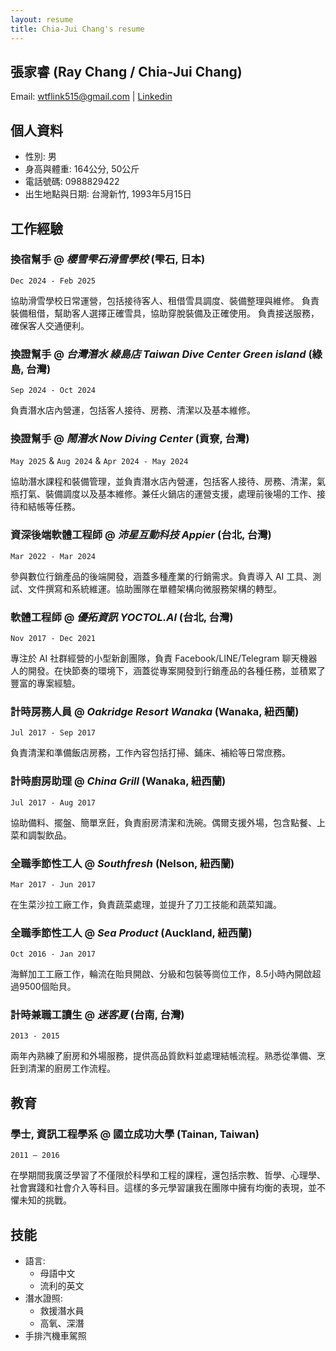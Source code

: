 ```yaml
---
layout: resume
title: Chia-Jui Chang's resume
---
```


## 張家睿 (Ray Chang / Chia-Jui Chang)

Email: [wtflink515@gmail.com](mailto:wtflink515@gmail.com) | [Linkedin](https://www.linkedin.com/in/chia-jui-chang/)

## 個人資料

- 性別: 男
- 身高與體重: 164公分, 50公斤
- 電話號碼: 0988829422
- 出生地點與日期: 台灣新竹, 1993年5月15日

## 工作經驗

### 換宿幫手 @ *櫻雪雫石滑雪學校* (雫石, 日本)

`Dec 2024 - Feb 2025`

協助滑雪學校日常運營，包括接待客人、租借雪具調度、裝備整理與維修。
負責裝備租借，幫助客人選擇正確雪具，協助穿脫裝備及正確使用。
負責接送服務，確保客人交通便利。

### 換證幫手 @ *台灣潛水 綠島店 Taiwan Dive Center Green island* (綠島, 台灣)

`Sep 2024 - Oct 2024`

負責潛水店內營運，包括客人接待、房務、清潔以及基本維修。

### 換證幫手 @ *鬧潛水 Now Diving Center* (貢寮, 台灣)

`May 2025` & `Aug 2024` & `Apr 2024 - May 2024` 

協助潛水課程和裝備管理，並負責潛水店內營運，包括客人接待、房務、清潔，氣瓶打氣、裝備調度以及基本維修。兼任火鍋店的運營支援，處理前後場的工作、接待和結帳等任務。

### 資深後端軟體工程師 @ *沛星互動科技 Appier* (台北, 台灣)

`Mar 2022 - Mar 2024`

參與數位行銷產品的後端開發，涵蓋多種產業的行銷需求。負責導入 AI 工具、測試、文件撰寫和系統維運。協助團隊在單體架構向微服務架構的轉型。

### 軟體工程師 @ *優拓資訊 YOCTOL.AI* (台北, 台灣)

`Nov 2017 - Dec 2021`

專注於 AI 社群經營的小型新創團隊，負責 Facebook/LINE/Telegram 聊天機器人的開發。在快節奏的環境下，涵蓋從專案開發到行銷產品的各種任務，並積累了豐富的專案經驗。

### 計時房務人員 @ *Oakridge Resort Wanaka* (Wanaka, 紐西蘭)

`Jul 2017 - Sep 2017`

負責清潔和準備飯店房務，工作內容包括打掃、鋪床、補給等日常庶務。

### 計時廚房助理 @ *China Grill* (Wanaka, 紐西蘭)

`Jul 2017 - Aug 2017`

協助備料、擺盤、簡單烹飪，負責廚房清潔和洗碗。偶爾支援外場，包含點餐、上菜和調製飲品。

### 全職季節性工人 @ *Southfresh* (Nelson, 紐西蘭)

`Mar 2017 - Jun 2017`

在生菜沙拉工廠工作，負責蔬菜處理，並提升了刀工技能和蔬菜知識。

### 全職季節性工人 @ *Sea Product* (Auckland, 紐西蘭)

`Oct 2016 - Jan 2017`

海鮮加工工廠工作，輪流在貽貝開啟、分級和包裝等崗位工作，8.5小時內開啟超過9500個貽貝。

### 計時兼職工讀生 @ *迷客夏* (台南, 台灣)

`2013 - 2015`

兩年內熟練了廚房和外場服務，提供高品質飲料並處理結帳流程。熟悉從準備、烹飪到清潔的廚房工作流程。

## 教育

### 學士, 資訊工程學系 @ 國立成功大學 (Tainan, Taiwan)

`2011 – 2016`

在學期間我廣泛學習了不僅限於科學和工程的課程，還包括宗教、哲學、心理學、社會實踐和社會介入等科目。這樣的多元學習讓我在團隊中擁有均衡的表現，並不懼未知的挑戰。

## 技能

- 語言:
  - 母語中文
  - 流利的英文
- 潛水證照:
  - 救援潛水員
  - 高氧、深潛
- 手排汽機車駕照
